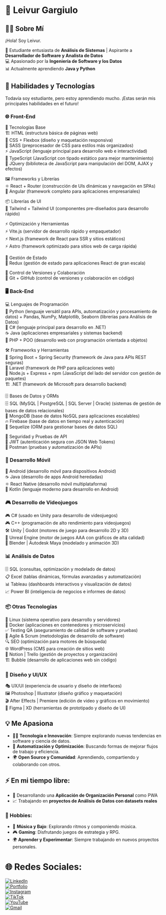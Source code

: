 # 🌟 Leivur Gargiulo  

## 👩‍💻 Sobre Mí  

¡Hola! Soy Leivur.  

🚀 Estudiante entusiasta de **Análisis de Sistemas** | Aspirante a **Desarrollador de Software y Analista de Datos**  
💻 Apasionado por la **Ingeniería de Software y los Datos**  
📊 Actualmente aprendiendo **Java y Python**  

## 🔧 Habilidades y Tecnologías  

Todavía soy estudiante, pero estoy aprendiendo mucho. ¡Estas serán mis principales habilidades en el futuro!  

### 🌐 Front-End  
📌 Tecnologías Base  
   🏗 HTML (estructura básica de páginas web)  
   🎨 CSS + Flexbox (diseño y maquetación responsiva)  
   🎨 SASS (preprocesador de CSS para estilos más organizados)  
   ⚡ JavaScript (lenguaje principal para desarrollo web e interactividad)  
   🔷 TypeScript (JavaScript con tipado estático para mejor mantenimiento)  
   🧩 JQuery (biblioteca de JavaScript para manipulación del DOM, AJAX y efectos)  

🖼 Frameworks y Librerías  
   ⚛ React + Router (construcción de UIs dinámicas y navegación en SPAs)  
   🔺 Angular (framework completo para aplicaciones empresariales)  

📦 Librerías de UI  
   🎨 Tailwind + Tailwind UI (componentes pre-diseñados para desarrollo rápido)  

⚡ Optimización y Herramientas  
   ⚡ Vite.js (servidor de desarrollo rápido y empaquetador)  
   ⚡ Next.js (framework de React para SSR y sitios estáticos)  
   ⚡ Astro (framework optimizado para sitios web de carga rápida)  

🔄 Gestión de Estado  
   🔄 Redux (gestión de estado para aplicaciones React de gran escala)  

🔗 Control de Versiones y Colaboración  
   🔗 Git + GitHub (control de versiones y colaboración en código)  

### 🖥️ Back-End  
💻 Lenguajes de Programación  
   🐍 Python (lenguaje versátil para APIs, automatización y procesamiento de datos) + Pandas, NumPy, Matplotlib, Seaborn (librerías para Análisis de Datos)  
   🔵 C# (lenguaje principal para desarrollo en .NET)  
   ☕ Java (aplicaciones empresariales y sistemas backend)  
   🐘 PHP + POO (desarrollo web con programación orientada a objetos)  

🛠 Frameworks y Herramientas  
   🌱 Spring Boot + Spring Security (framework de Java para APIs REST seguras)  
   🎵 Laravel (framework de PHP para aplicaciones web)  
   🚀 Node.js + Express + npm (JavaScript del lado del servidor con gestión de paquetes)  
   🏗 .NET (framework de Microsoft para desarrollo backend)  

🗄 Bases de Datos y ORMs  
   🗄 SQL (MySQL | PostgreSQL | SQL Server | Oracle) (sistemas de gestión de bases de datos relacionales)  
   🌿 MongoDB (base de datos NoSQL para aplicaciones escalables)  
   🔥 Firebase (base de datos en tiempo real y autenticación)  
   🔗 Sequelize (ORM para gestionar bases de datos SQL)  

🔐 Seguridad y Pruebas de API  
   🔑 JWT (autenticación segura con JSON Web Tokens)  
   🧪 Postman (pruebas y automatización de APIs)  

### 📲 Desarrollo Móvil  
🤖 Android (desarrollo móvil para dispositivos Android)  
☕ Java (desarrollo de apps Android heredadas)  
⚛ React Native (desarrollo móvil multiplataforma)  
🔵 Kotlin (lenguaje moderno para desarrollo en Android)  

### 🎮 Desarrollo de Videojuegos  
🎮 C# (usado en Unity para desarrollo de videojuegos)  
🎮 C++ (programación de alto rendimiento para videojuegos)  
🛠 Unity | Godot (motores de juego para desarrollo 2D y 3D)  
🔷 Unreal Engine (motor de juegos AAA con gráficos de alta calidad)  
🎨 Blender | Autodesk Maya (modelado y animación 3D)  

### 📊 Análisis de Datos  
🗄 SQL (consultas, optimización y modelado de datos)  
📋 Excel (tablas dinámicas, fórmulas avanzadas y automatización)  
📊 Tableau (dashboards interactivos y visualización de datos)  
📈 Power BI (inteligencia de negocios e informes de datos)  

### 📦 Otras Tecnologías  
🐧 Linux (sistema operativo para desarrollo y servidores)  
🐳 Docker (aplicaciones en contenedores y microservicios)  
✅ Testing QA (aseguramiento de calidad de software y pruebas)  
📌 Agile & Scrum (metodologías de desarrollo de software)  
🔍 SEO (optimización para motores de búsqueda)  
🌐 WordPress (CMS para creación de sitios web)  
📑 Notion | Trello (gestión de proyectos y organización)  
🏗 Bubble (desarrollo de aplicaciones web sin código)  

### 🎨 Diseño y UI/UX  
🎭 UX/UI (experiencia de usuario y diseño de interfaces)  
🖼 Photoshop | Illustrator (diseño gráfico y maquetación)  
🎬 After Effects | Premiere (edición de video y gráficos en movimiento)  
🎨 Figma | XD (herramientas de prototipado y diseño de UI)  

## 💡 Me Apasiona  
- 👨‍💻 **Tecnología e Innovación**: Siempre explorando nuevas tendencias en software y ciencia de datos.  
- 🔄 **Automatización y Optimización**: Buscando formas de mejorar flujos de trabajo y eficiencia.  
- 🌍 **Open Source y Comunidad**: Aprendiendo, compartiendo y colaborando con otros.  

## ⚡ En mi tiempo libre:  
- 🎯 Desarrollando una **Aplicación de Organización Personal** como PWA  
- 📈 Trabajando en **proyectos de Análisis de Datos con datasets reales**  

### 🎨 Hobbies:  
- 🎵 **Música y Bajo**: Explorando ritmos y componiendo música.  
- 🎮 **Gaming**: Disfrutando juegos de estrategia y RPG.  
- 🌍 **Aprender y Experimentar**: Siempre trabajando en nuevos proyectos personales.  

# 🌐 Redes Sociales:  
[![LinkedIn](https://img.shields.io/badge/LinkedIn-blue)](https://linkedin.com/in/luisina-gargiulo)  
[![Portfolio](https://img.shields.io/badge/Portfolio-violet)](https://)  
[![Instagram](https://img.shields.io/badge/Instagram-orange)](https://www.instagram.com/)  
[![TikTok](https://img.shields.io/badge/TikTok-green)](https://www.tiktok.com/)  
[![YouTube](https://img.shields.io/badge/YouTube-red)](https://www.youtube.com/)  
[![Gmail](https://img.shields.io/badge/Gmail-red)](https://www.gmail.com/)  
